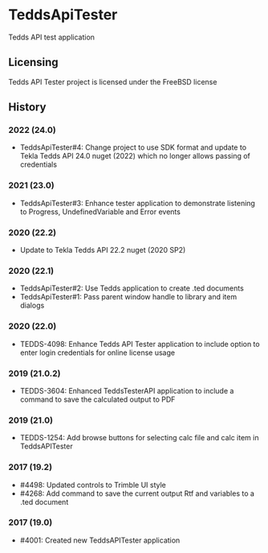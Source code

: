 # TeddsApiTester
Tedds API test application

## Licensing
Tedds API Tester project is licensed under the FreeBSD license

## History
### 2022 (24.0)
* TeddsApiTester#4: Change project to use SDK format and update to Tekla Tedds API 24.0 nuget (2022) which no longer allows passing of credentials

### 2021 (23.0)
* TeddsApiTester#3: Enhance tester application to demonstrate listening to Progress, UndefinedVariable and Error events

### 2020 (22.2)
* Update to Tekla Tedds API 22.2 nuget (2020 SP2)

### 2020 (22.1)
* TeddsApiTester#2: Use Tedds application to create .ted documents
* TeddsApiTester#1: Pass parent window handle to library and item dialogs

### 2020 (22.0)
* TEDDS-4098: Enhance Tedds API Tester application to include option to enter login credentials for online license usage

### 2019 (21.0.2)
* TEDDS-3604: Enhanced TeddsTesterAPI application to include a command to save the calculated output to PDF

### 2019 (21.0)
* TEDDS-1254: Add browse buttons for selecting calc file and calc item in TeddsAPITester

### 2017 (19.2)
* #4498: Updated controls to Trimble UI style
* #4268: Add command to save the current output Rtf and variables to a .ted document

### 2017 (19.0)
* #4001: Created new TeddsAPITester application